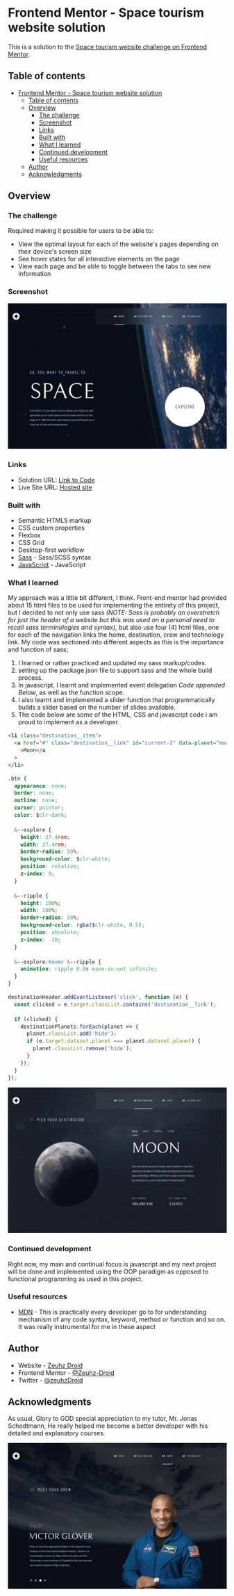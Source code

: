 # Frontend Mentor - Space tourism website solution

This is a solution to the [Space tourism website challenge on Frontend Mentor](https://www.frontendmentor.io/challenges/space-tourism-multipage-website-gRWj1URZ3).

## Table of contents

- [Frontend Mentor - Space tourism website solution](#frontend-mentor---space-tourism-website-solution)
  - [Table of contents](#table-of-contents)
  - [Overview](#overview)
    - [The challenge](#the-challenge)
    - [Screenshot](#screenshot)
    - [Links](#links)
    - [Built with](#built-with)
    - [What I learned](#what-i-learned)
    - [Continued development](#continued-development)
    - [Useful resources](#useful-resources)
  - [Author](#author)
  - [Acknowledgments](#acknowledgments)

## Overview

### The challenge

Required making it possible for users to be able to:

- View the optimal layout for each of the website's pages depending on their device's screen size
- See hover states for all interactive elements on the page
- View each page and be able to toggle between the tabs to see new information

### Screenshot

![Home Page](img/solution/home.jpg)

### Links

- Solution URL: [Link to Code](https://github.com/Zeuhz-Droid/space-toursim-website-main)
- Live Site URL: [Hosted site](https://zeuhz-droid.github.io/space-toursim-website-main/)

### Built with

- Semantic HTML5 markup
- CSS custom properties
- Flexbox
- CSS Grid
- Desktop-first workflow
- [Sass](https://sass-lang.com/) - Sass/SCSS syntax
- [JavaScript](https://www.javascript.com/) - JavaScript

### What I learned

My approach was a little bit different, I think. Front-end mentor had provided about 15 html files to be used for implementing the entirety of this project, but I decided to not only use sass _(NOTE: Sass is probably an overstretch for just the header of a website but this was used on a personal need to recall sass terminologies and syntax)_, but also use four (4) html files, one for each of the navigation links the home, destination, crew and technology link. My code was sectioned into different aspects as this is the importance and function of sass;

1. I learned or rather practiced and updated my sass markup/codes.
2. setting up the package.json file to support sass and the whole build process.
3. In javascript, I learnt and implemented event delegation _Code appended Below_, as well as the function scope.
4. I also learnt and implemented a slider function that programmatically builds a slider based on the number of slides available.
5. The code below are some of the HTML, CSS and javascript code i am proud to implement as a developer.

```html
<li class="destination__item">
  <a href="#" class="destination__link" id="current-2" data-planet="moon"
    >Moon</a
  >
</li>
```

```css
.btn {
  appearance: none;
  border: none;
  outline: none;
  cursor: pointer;
  color: $clr-dark;

  &--explore {
    height: 27.4rem;
    width: 27.4rem;
    border-radius: 50%;
    background-color: $clr-white;
    position: relative;
    z-index: 9;
  }

  &--ripple {
    height: 100%;
    width: 100%;
    border-radius: 50%;
    background-color: rgba($clr-white, 0.5);
    position: absolute;
    z-index: -10;
  }

  &--explore:hover &--ripple {
    animation: ripple 0.8s ease-in-out infinite;
  }
}
```

```js
destinationHeader.addEventListener('click', function (e) {
  const clicked = e.target.classList.contains('destination__link');

  if (clicked) {
    destinationPlanets.forEach(planet => {
      planet.classList.add('hide');
      if (e.target.dataset.planet === planet.dataset.planet) {
        planet.classList.remove('hide');
      }
    });
  }
});
```

![Home Page](img/solution/destination.jpg)

### Continued development

Right now, my main and continual focus is javascript and my next project will be done and implemented using the OOP paradigm as opposed to functional programming as used in this project.

### Useful resources

- [MDN](https://developer.mozilla.org/en-US/) - This is practically every developer go to for understanding mechanism of any code syntax, keyword, method or function and so on. It was really instrumental for me in these aspect

## Author

- Website - [Zeuhz Droid](comingSoon...)
- Frontend Mentor - [@Zeuhz-Droid](https://www.frontendmentor.io/profile/Zeuhz-Droid)
- Twitter - [@zeuhzDroid](https://twitter.com/zeuhzDroid)

## Acknowledgments

As usual, Glory to GOD
special appreciation to my tutor, Mr. Jonas Schedtmann, He really helped me become a better developer with his detailed and explanatory courses.

![Home Page](img/solution/crew.jpg)

